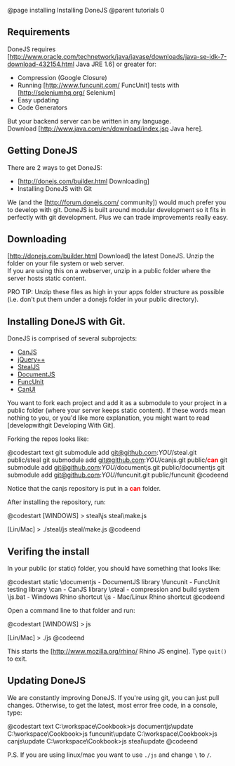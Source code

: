 @page installing Installing DoneJS
@parent tutorials 0

## Requirements

DoneJS requires [http://www.oracle.com/technetwork/java/javase/downloads/java-se-jdk-7-download-432154.html Java JRE 1.6] or greater for:

 - Compression (Google Closure)
 - Running [http://www.funcunit.com/ FuncUnit] tests with [http://seleniumhq.org/ Selenium]
 - Easy updating
 - Code Generators

But your backend server can be written in any language.  
Download [http://www.java.com/en/download/index.jsp Java here].

## Getting DoneJS

There are 2 ways to get DoneJS:

 - [http://donejs.com/builder.html Downloading]
 - Installing DoneJS with Git
 
We (and the [http://forum.donejs.com/ community]) would much prefer you to develop with git.  DoneJS is built 
around modular development so it fits in perfectly
with git development.  Plus we can trade improvements really easy. 


## Downloading

[http://donejs.com/builder.html Download] the latest DoneJS. 
Unzip the folder on your file system or web server.  
If you are using this on a webserver, 
unzip in a public folder where the server hosts static content.  
	
<div class='whisper'>PRO TIP: 
  Unzip these files as
  high in your apps folder structure as possible (i.e. don't
  put them under a donejs folder in your public directory).
</div>

## Installing DoneJS with Git.

DoneJS is comprised of several subprojects:

 - [CanJS](http://github.com/jupiterjs/canjs)
 - [jQuery++](http://github.com/jupiterjs/jquerypp)
 - [StealJS](http://github.com/jupiterjs/steal)
 - [DocumentJS](http://github.com/jupiterjs/documentjs)
 - [FuncUnit](http://github.com/jupiterjs/funcunit)
 - [CanUI](http://github.com/jupiterjs/canui)

You want to fork each project and add it as a submodule to your project 
in a public folder (where your server keeps static content).
If these words mean nothing to you, or you'd like more 
explanation, you might want to read [developwithgit Developing With Git].

Forking the repos looks like:

@codestart text
git submodule add git@github.com:_YOU_/steal.git public/steal
git submodule add git@github.com:_YOU_/canjs.git public/<b style='font-size: 14px;color: red'>can</b>
git submodule add git@github.com:_YOU_/documentjs.git public/documentjs
git submodule add git@github.com:_YOU_/funcunit.git public/funcunit
@codeend

Notice that the canjs repository is put in a <b style='font-size: 14px;color: red'>can</b> folder.  

After installing the repository, run:

@codestart
[WINDOWS] > steal\js steal\make.js

[Lin/Mac] > ./steal/js steal/make.js
@codeend

## Verifing the install

In your public (or static) folder, you should have something that looks like:

@codestart
static
  \documentjs - DocumentJS library
  \funcunit   - FuncUnit testing library
  \can        - CanJS library
  \steal      - compression and build system
  \js.bat     - Windows Rhino shortcut
  \js         - Mac/Linux Rhino shortcut
@codeend


Open a command line to that folder and run:

@codestart
[WINDOWS] > js

[Lin/Mac] > ./js
@codeend

This starts the [http://www.mozilla.org/rhino/ Rhino JS engine].  Type <code>quit()</code> to exit.

## Updating DoneJS

We are constantly improving DoneJS.  If you're using git, you can
just pull changes.  Otherwise, to get the latest, most
error free code, in a console, type:

@codestart text
C:\workspace\Cookbook>js documentjs\update
C:\workspace\Cookbook>js funcunit\update
C:\workspace\Cookbook>js canjs\update
C:\workspace\Cookbook>js steal\update
@codeend
<div class='whisper'>
	P.S. If you are using linux/mac you
	want to use <code>./js</code> and change <code>\</code> 
	to <code>/</code>.
</div>
